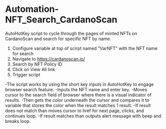 # Automation-NFT_Search_CardanoScan
AutoHotKey script to cycle through the pages of minted NFTs on CardanoScan and search for specific NFT by name.
1) Configure variable at top of scirpt named "VarNFT" with the NFT name for search
2) Navigate to https://cardanoscan.io/
3) Search by NFT Policy ID
4) Click on View All link
5) Trigger script

  
-The script works by using the short key inputs in AutoHotKey to engage browser search feature.
-Inputs the NFT name and enter key.
-Moves cursor to the search field of browser where there is a visual indicator of results.
-Then gets the color underneath the cursor and compares it to variable that stores the color when the result matches 1 result.
-If result does not match than moves cursor to href for next page, clicks, and continues loop.
-If result matches than outputs alert message with beep and breaks loop.

